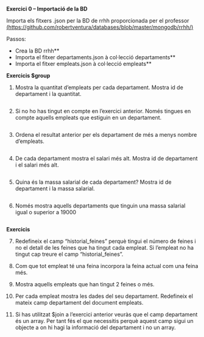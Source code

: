 **Exercici 0 – Importació de la BD** 

Importa els fitxers .json per la BD de rrhh proporcionada per el professor [(https://github.com/robertventura/databases/blob/master/mongodb/rrhh/)](https://github.com/robertventura/databases/blob/master/mongodb/rrhh/) 

Passos: 

- Crea la BD rrhh** 
- Importa el fitxer departaments.json à col·lecció departaments** 
- Importa el fitxer empleats.json à col·lecció empleats** 

**Exercicis $group** 

1. Mostra la quantitat d’empleats per cada departament. Mostra id de departament i la quantitat.
```sql
```
2. Si no ho has tingut en compte en l’exercici anterior. Només tingues en compte aquells empleats que estiguin en un departament.
```sql
```
3. Ordena el resultat anterior per els departament de més a menys nombre d’empleats.
```sql
```
4. De cada departament mostra el salari més alt. Mostra id de departament i el salari més alt.
```sql
```
5. Quina és la massa salarial de cada departament? Mostra id de departament i la massa salarial.
```sql
```
6. Només mostra aquells departaments que tinguin una massa salarial igual o superior a 19000
```sql
```

**Exercicis** 

7. Redefineix el camp “historial\_feines” perquè tingui el número de feines i no el detall de les feines que ha tingut cada empleat. Si l’empleat no ha tingut cap treure el camp “historial\_feines”. 
7. Com que tot empleat té una feina incorpora la feina actual com una feina més. 
7. Mostra aquells empleats que han tingut 2 feines o més. 

10. Per cada empleat mostra les dades del seu departament. Redefineix el mateix camp departament del document empleats. 
10. Si has utilitzat $join a l’exercici anterior veuràs que el camp departament és un array. Per tant fés el que necessitis perquè aquest camp sigui un objecte a on hi hagi la informació del departament i no un array.
